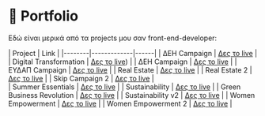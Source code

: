 # 🎨 Portfolio

Εδώ είναι μερικά από τα projects μου σαν front-end-developer:


| Project  | Link |
|--------|-------------|------|
| ΔΕΗ Campaign |  [Δες το live](https://media.athensvoice.gr/better-world-better-future) |
| Digital Transformation |  [Δες το live](https://media.athensvoice.gr/digital-transformation)) |
| ΔΕΗ Campaign |  [Δες το live](https://media.athensvoice.gr/earth-in-mind) |
| ΕΥΔΑΠ Campaign |  [Δες το live](https://media.athensvoice.gr/nero-axia-zwis) |
| Real Estate |  [Δες το live](https://media.athensvoice.gr/i-athina-allazei) |
| Real Estate 2 |  [Δες το live](media.athensvoice.gr/real-people-real-cities) |
| Skip Campaign 2 |  [Δες το live](https://media.athensvoice.gr/skip/koinoniki-ntoulapa) |    
| Summer Essentials |  [Δες το live](https://media.athensvoice.gr/summer-vibes)  |
| Sustainability |  [Δες το live](https://media.athensvoice.gr/sustainability-is-the-key)  |
| Green Business Revolution |  [Δες το live](https://media.athensvoice.gr/green-business-revolution)  |
| Sustainability v2 |  [Δες το live](https://media.athensvoice.gr/there-is-no-planet-b)  |
| Women Empowerment |  [Δες το live](https://media.athensvoice.gr/women-empowerment)  |
| Women Empowerment 2 |  [Δες το live](https://media.athensvoice.gr/women-empowerment-2024)  |
